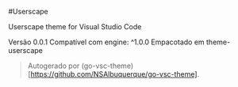 #Userscape

Userscape theme for Visual Studio Code

Versão 0.0.1
Compatível com engine: ^1.0.0
Empacotado em theme-userscape

> Autogerado por (go-vsc-theme)[https://github.com/NSAlbuquerque/go-vsc-theme].
